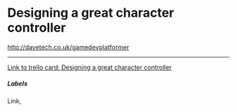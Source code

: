 # Designing a great character controller

http://davetech.co.uk/gamedevplatformer

---

[Link to trello card: Designing a great character controller](https://trello.com/c/W7AQs0wn)

##### Labels

Link, 